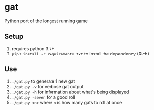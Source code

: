# gat
Python port of the longest running game 

## Setup
1. requires python 3.7+ 
2. `pip3 install -r requirements.txt` to install the dependency (Rich)

## Use

1. `./gat.py` to generate 1 new gat
2. `./gat.py -v` for verbose gat output
3. `./gat.py -h` for information about what's being displayed
4. `./gat.py -seven` for a good roll
4. `./gat.py <n>` where `n` is how many gats to roll at once 
